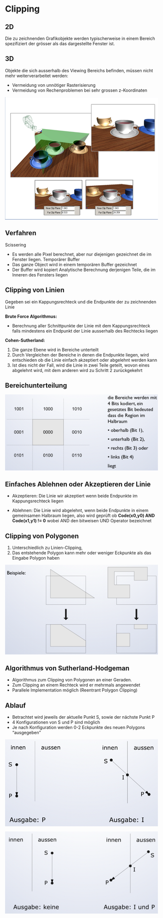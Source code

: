 # Clipping

## 2D
Die zu zeichnenden Grafikobjekte werden typischerweise in einem Bereich spezifiziert der grösser als das dargestellte Fenster ist.

## 3D
Objekte die sich ausserhalb des Viewing Bereichs befinden, müssen nicht mehr weiterverarbeitet werden:
* Vermeidung von unnötiger Rasterisierung
* Vermeidung von Rechenproblemen bei sehr grossen z-Koordinaten

![](2018-11-08-15-45-04.png)

## Verfahren
Scissering
* Es werden alle Pixel berechnet, aber nur diejenigen gezeichnet die im Fenster liegen.
Temporärer Buffer
* Das ganze Object wird in einem temporären Buffer gezeichnet
* Der Buffer wird kopiert
Analytische Berechnung derjenigen Teile, die im Inneren des Fensters liegen

## Clipping von Linien
Gegeben sei ein Kappungsrechteck und die Endpunkte der zu zeichnenden Linie

**Brute Force Algorithmus:**
* Berechnung aller Schnittpunkte der Linie mit dem Kappungsrechteck falls mindestens ein Endpunkt der Linie ausserhalb des Rechtecks liegen

**Cohen-Sutherland:**
1. Die ganze Ebene wird in Bereiche unterteilt
2. Durch Vergleichen der Bereiche in denen die Endpunkte liegen, wird entschieden ob die Linie einfach akzeptiert oder abgelehnt werden kann
3. Ist dies nicht der Fall, wird die Linie in zwei Teile geteilt, wovon eines abgelehnt wird, mit dem anderen wird zu Schritt 2 zurückgekehrt

## Bereichunterteilung
![](2018-11-08-15-57-16.png)

## Einfaches Ablehnen oder Akzeptieren der Linie
* Akzeptieren: Die Linie wir akzeptiert wenn beide Endpunkte im Kappungsrechteck liegen

* Ablehnen: Die Linie wird abgelehnt, wenn beide Endpunkte in einem gemeinsamen Halbraum liegen, also wird geprüft ob **Code(x0,y0) AND Code(x1,y1) != 0** wobei AND den bitweisen UND Operator bezeichnet

## Clipping von Polygonen
1. Unterschiedlich zu Linien-Clipping,
2. Das entstehende Polygon kann mehr oder weniger Eckpunkte als das Eingabe Polygon haben

![](2018-11-08-16-10-38.png)

## Algorithmus von Sutherland-Hodgeman
* Algorithmus zum Clipping von Polygonen an einer Geraden.
* Zum Clipping an einem Rechteck wird er mehrmals angewendet
* Parallele Implementation möglich (Reentrant Polygon Clipping)

## Ablauf
* Betrachtet wird jeweils der aktuelle Punkt S, sowie der nächste Punkt P
* 4 Konfigurationen von S und P sind möglich
* Je nach Konfiguration werden 0-2 Eckpunkte des neuen Polygons “ausgegeben”

![](2018-11-08-16-14-50.png)

![](2018-11-08-16-15-21.png)